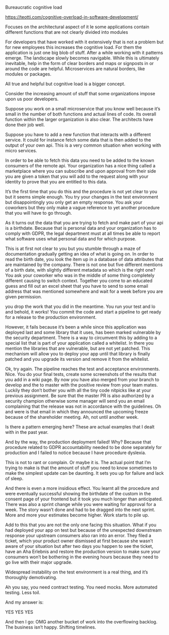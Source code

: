 Bureaucratic cognitive load

https://teotti.com/cognitive-overload-in-software-development/

 Focuses on the architectural aspect of it 
 Ie some applications contain different functions that are not clearly divided into modules

 For developers that have worked with it extensively that is not a problem but for new employees this increases the cognitive load. For them the application is just one big blob of stuff. After a while working with it patterns emerge. The landscape slowly becomes navigable. 
While this is ultimately inevitable, help in the form of clear borders and maps or signposts in or around the code are helpful. Microservices are natural borders, like modules or packages. 

All true and helpful but cognitive load is a bigger concept. 

Consider the increasing amount of stuff that some organizations impose upon us poor developers.

Suppose you work on a small microservice that you know well because it’s small in the number of both functions and actual lines of code. Its overall function within the larger organization is also clear. The architects have done their job well. 

Suppose you have to add a new function that interacts with a different service. It could for instance fetch some data that is then added to the output of your own api. This is a very common situation when working with micro services. 

In order to be able to fetch this data you need to be added to the known consumers of the remote api. Your organization has a nice thing called a marketplace where you can subscribe and upon approval from their side you are given a token that you will add to the request along with your identity to prove that you are entitled to this data. 

It’s the first time that you do this and the procedure is not yet clear to you but it seems simple enough. You try your changes in the test environment but disappointingly you only get an empty response. You ask your coworkers but they only make a vague reference to yet another procedure that you will have to go through. 

As it turns out the data that you are trying to fetch and make part of your api is a birthdate. Because that is personal data and your organization has to comply with GDPR, the legal department must at all times be able to report what software uses what personal data and for which purpose. 

This is at first not clear to you but you stumble through a maze of documentation gradually getting an idea of what is going on. In order to read the birth date, you look the item up in a database of data attributes that are maintained by the company. There is not one but five different mentions of a birth date, with slightly different metadata so which is the right one? You ask your coworker who was in the middle of some thing completely different causing to switch context. Together you come to an educated guess and fill out an excel sheet that you have to send to some email address that was mentioned somewhere and wait for a week before you are given permission. 

you drop the work that you did in the meantime. You run your test and lo and behold, it works! 
You commit the code and start a pipeline to get ready for a release to the production environment. 

However, it fails because it’s been a while since this application was deployed last and some library that it uses, has been marked vulnerable by the security department. There is a way to circumvent this by adding to a special list that is part of your application called a whitelist. In there you mention the libraries that are vulnerable, but are not yet patched. This mechanism will allow you to deploy your app until that library is finally patched and you upgrade its version and remove it from the whitelist. 

Ok, try again. The pipeline reaches the test and acceptance environments. Nice. You do your final  tests, create some screenshots of the results that you add in a wiki page. By now you have also merged from your branch to develop and the to master with the positive review from your team mates. Luckily they don’t bother you with all the tiny code nitpicks like at your previous assignment. Be sure that the master PR is also authorized by a security champion otherwise some manager will send you an email complaining that the release was not in accordance with the guidelines. Oh and were is that email in which they announced the upcoming freeze because of the shareholder meeting. Ah, not until another week. 

Is there a pattern emerging here? These are actual examples that I dealt with in the past year. 

And by the way, the production deployment failed! Why? Because that procedure related to GDPR accountability needed to be done separately for production and I failed to notice because I have procedure dyslexia.

This is not to rant or complain. Or maybe it is. The actual point that I’m trying to make is that the amount of stuff you need to know sometimes to make the simplest update can be daunting. It sets you up for failure and lack of sleep. 

And there is even a more insidious effect. You  learnt all the procedure and were eventually successful showing the birthdate of the custom in the consent page of your frontend but it took you much longer than anticipated. There was also a sprint change while you were waiting for approval for a week. The story wasn’t done and had to be dragged into the next sprint. More and more your estimates become higher. Work starts to pile up. 

Add to this that you are not the only one facing this situation. What if you had deployed your app on test but because of the unexpected downstream response your upstream consumers also ran into an error. They filed a ticket, which your product owner dismissed  at first because she wasn’t aware of your situation but after two days you happen to see the ticket, have an Aha Erlebnis and restore the production version to make sure your consumers won’t be bothering in the evening hours because they need to go live with their major upgrade. 

Widespread instability on the test environment is a real thing, and it’s thoroughly demotivating. 

Ah you say, you need contract testing. You need mocks. More automated testing. Less toil.

And my answer is:

YES YES YES

And then I go: OMG another bucket of work into the overflowing backlog. 
The business isn’t happy. Shifting timelines. 